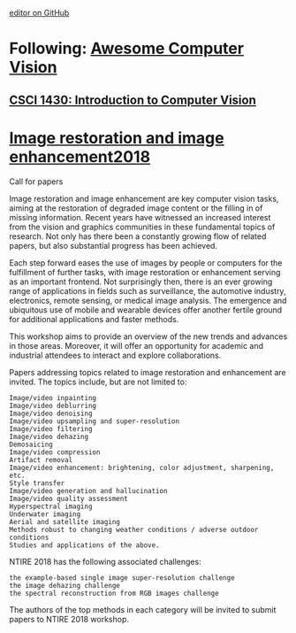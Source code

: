 [editor on GitHub](https://github.com/fsword73/jianyang.github.io/edit/master/Computer-vision.md)

#  Following: [Awesome Computer Vision](https://github.com/jbhuang0604/awesome-computer-vision)
## [CSCI 1430: Introduction to Computer Vision](http://cs.brown.edu/courses/cs143/)

# [Image restoration and image enhancement2018](http://www.vision.ee.ethz.ch/ntire18/)


Call for papers

Image restoration and image enhancement are key computer vision tasks, aiming at the restoration of degraded image content or the filling in of missing information. Recent years have witnessed an increased interest from the vision and graphics communities in these fundamental topics of research. Not only has there been a constantly growing flow of related papers, but also substantial progress has been achieved.

Each step forward eases the use of images by people or computers for the fulfillment of further tasks, with image restoration or enhancement serving as an important frontend. Not surprisingly then, there is an ever growing range of applications in fields such as surveillance, the automotive industry, electronics, remote sensing, or medical image analysis. The emergence and ubiquitous use of mobile and wearable devices offer another fertile ground for additional applications and faster methods.

This workshop aims to provide an overview of the new trends and advances in those areas. Moreover, it will offer an opportunity for academic and industrial attendees to interact and explore collaborations.

Papers addressing topics related to image restoration and enhancement are invited. The topics include, but are not limited to:

    Image/video inpainting
    Image/video deblurring
    Image/video denoising
    Image/video upsampling and super-resolution
    Image/video filtering
    Image/video dehazing
    Demosaicing
    Image/video compression
    Artifact removal
    Image/video enhancement: brightening, color adjustment, sharpening, etc.
    Style transfer
    Image/video generation and hallucination
    Image/video quality assessment
    Hyperspectral imaging
    Underwater imaging
    Aerial and satellite imaging
    Methods robust to changing weather conditions / adverse outdoor conditions
    Studies and applications of the above.

NTIRE 2018 has the following associated challenges:

    the example-based single image super-resolution challenge
    the image dehazing challenge
    the spectral reconstruction from RGB images challenge

The authors of the top methods in each category will be invited to submit papers to NTIRE 2018 workshop.
